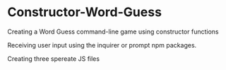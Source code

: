 # Constructor-Word-Guess

Creating a Word Guess command-line game using constructor functions

Receiving user input using the inquirer or prompt npm packages.

Creating three spereate JS files 
